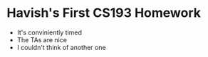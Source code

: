 # Havish's First CS193 Homework

- It's conviniently timed
- The TAs are nice
-  I couldn't think of another one
